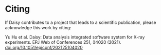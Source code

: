# Citing

If Daisy contributes to a project that leads to a scientific publication, please acknowledge this work by citing:

Yu Hu et al. Daisy: Data analysis integrated software system for X-ray experiments. EPJ Web of Conferences 251, 04020 (2021). [doi.org/10.1051/epjconf/202125104020](https://doi.org/10.1051/epjconf/202125104020)
